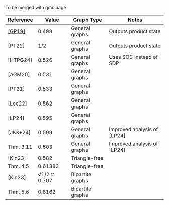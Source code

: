 To be merged with qmc page

| Reference   | Value      | Graph Type         | Notes                                     |
|-------------|------------|--------------------|-------------------------------------------|
| [[GP19]](bib#GP19)    | 0.498      | General graphs     | Outputs product state                     |
| [PT22]      | 1/2        | General graphs     | Outputs product state                     |
| [HTPG24]    | 0.526      | General graphs     | Uses SOC instead of SDP                   |
| [AGM20]     | 0.531      | General graphs     |                                           |
| [PT21]      | 0.533      | General graphs     |                                           |
| [Lee22]     | 0.562      | General graphs     |                                           |
| [LP24]      | 0.595      | General graphs     |                                           |
| [JKK+24]    | 0.599      | General graphs     | Improved analysis of [LP24]               |
| Thm. 3.11   | 0.603      | General graphs     | Improved analysis of [LP24]               |
| [Kin23]     | 0.582      | Triangle-free      |                                           |
| Thm. 4.5    | 0.61383    | Triangle-free      |                                           |
| [Kin23]     | √1/2 ≈ 0.707 | Bipartite graphs |                                           |
| Thm. 5.6    | 0.8162     | Bipartite graphs   |                                           |



